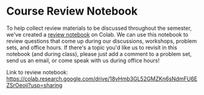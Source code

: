 # Course Review Notebook

To help collect review materials to be discussed throughout the semester, we've created a [review notebook](https://colab.research.google.com/drive/18vHmb3GL52GMZKn6sNdmFU6EZSrOeoji?usp=sharing) on Colab. We can use this notebook to review questions that come up during our discussions, workshops, problem sets, and office hours. If there's a topic you'd like us to revisit in this notebook (and during class), please just add a comment to a problem set, send us an email, or come speak with us during office hours!

Link to review notebook: https://colab.research.google.com/drive/18vHmb3GL52GMZKn6sNdmFU6EZSrOeoji?usp=sharing
